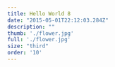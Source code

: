 ```yaml
---
title: Hello World 8
date: "2015-05-01T22:12:03.284Z"
description: ""
thumb: './flower.jpg'
full: './flower.jpg'
size: "third"
order: '10'
---
```




